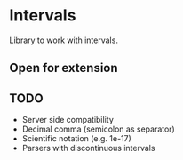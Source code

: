# Intervals 

Library to work with intervals.

## Open for extension


## TODO

* Server side compatibility
* Decimal comma (semicolon as separator)
* Scientific notation (e.g. 1e-17)
* Parsers with discontinuous intervals